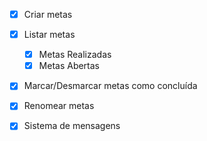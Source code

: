 - [x] Criar metas
- [x] Listar metas
    - [x] Metas Realizadas
    - [x] Metas Abertas
- [x] Marcar/Desmarcar metas como concluída
- [x] Renomear metas
- [x] Sistema de mensagens


